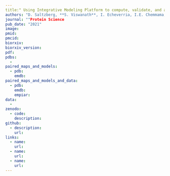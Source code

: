 ```yaml
---
title:" Using Integrative Modeling Platform to compute, validate, and archive a model of a protein complex structure"
authors: "D. Saltzberg, **S. Viswanath**, I. Echeverria, I.E. Chemmama, B. Webb, A. Sali"
journal: ""Protein Science
pub_date: "2021"
image: 
pmid: 
pmcid: 
biorxiv:
biorxiv_version:
pdf: 
pdbs:
  - 
paired_maps_and_models:
  - pdb: 
    emdb: 
paired_maps_and_models_and_data:
  - pdb: 
    emdb: 
    empiar: 
data:
  - 
zenodo:
  - code: 
    description: 
github:
  - description: 
    url: 
links:
  - name: 
    url: 
  - name: 
    url: 
  - name: 
    url: 
---
```

